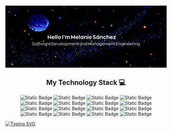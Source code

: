 <p align="center">
 <img src="https://github.com/melaniesanchez10/melaniesanchez10/blob/main/imagenes/newlogo.gif" />
</p align="center">

<h2 align="center">My Technology Stack 💻</h2>
<p align="center">
<img alt="Static Badge" src="https://img.shields.io/badge/JavaScript-323330?style=for-the-badge&logo=JavaScript&logoColor=%23F7DF1E">
<img alt="Static Badge" src="https://img.shields.io/badge/MySQL-%23FFFFFF?style=for-the-badge&logo=MySQL&logoColor=%23FFFFFF&color=%234479A1">
<img alt="Static Badge" src="https://img.shields.io/badge/HTML5-E34F26?style=for-the-badge&logo=html5&logoColor=white&color=%23E34F26">
<img alt="Static Badge" src="https://img.shields.io/badge/css3-1572B6?style=for-the-badge&logo=css3&logoColor=white&color=%231572B6">
<img alt="Static Badge" src="https://img.shields.io/badge/Git-F05032?style=for-the-badge&logo=git&logoColor=white&color=%23F05032">
<img alt="Static Badge" src="https://img.shields.io/badge/Visual_Studio_Code-0078D4?style=for-the-badge&logo=visualstudiocode&logoColor=white&color=%230078D4">
<img alt="Static Badge" src="https://img.shields.io/badge/Microsoft%20SQL%20Server-%23CC2927?style=for-the-badge&logo=microsoftsqlserver&logoColor=white&color=%23CC2927">
<img alt="Static Badge" src="https://img.shields.io/badge/Bootstrap-%237952B3?style=for-the-badge&logo=bootstrap&logoColor=white&color=%237952B3">
<img alt="Static Badge" src="https://img.shields.io/badge/SAP%20Commission-%230FAAFF?style=for-the-badge&logo=sap&logoColor=white&color=%230FAAFF">
<img alt="Static Badge" src="https://img.shields.io/badge/Jira-%230052CC?style=for-the-badge&logo=jira&logoColor=white&color=%230052CC">
<img alt="Static Badge" src="https://img.shields.io/badge/Asana-%23F06A6A?style=for-the-badge&logo=asana&logoColor=white&color=%23F06A6A">
<img alt="Static Badge" src="https://img.shields.io/badge/Trello-%230052CC?style=for-the-badge&logo=trello&logoColor=white&color=%230052CC">
<img alt="Static Badge" src="https://img.shields.io/badge/Oracle-%23F80000?style=for-the-badge&logo=oracle&logoColor=white&color=%23F80000">
<img alt="Static Badge" src="https://img.shields.io/badge/Kotlin-%237F52FF?style=for-the-badge&logo=kotlin&logoColor=white&color=%237F52FF">
<img alt="Static Badge" src="https://img.shields.io/badge/PHP-%23777BB4?style=for-the-badge&logo=php&logoColor=white&color=%23777BB4">
<img alt="Static Badge" src="https://img.shields.io/badge/Laravel-%23FF2D20?style=for-the-badge&logo=laravel&logoColor=white&color=%23FF2D20">
</p>
  <a  href="https://git.io/typing-svg">
   <img src="https://readme-typing-svg.herokuapp.com?font=Afacad&pause=1000&color=8EEE0C&center=FALSO&vCenter=FALSO&repeat=verdadero&random=FALSO&width=435&lines=Thanks+for+visiting+my+GitHub;Come+back+soon!%F0%9F%91%80" alt="Typing SVG" /></a>
</div>
